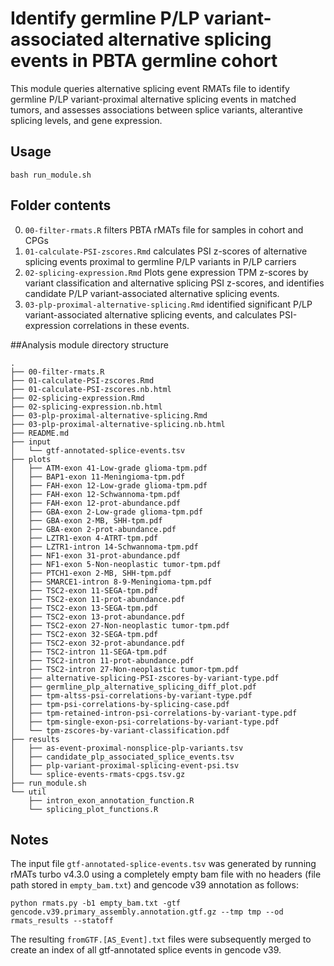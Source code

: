 # Identify germline P/LP variant-associated alternative splicing events in PBTA germline cohort

This module queries alternative splicing event RMATs file to identify germline P/LP variant-proximal alternative splicing events in matched tumors, and assesses associations between splice variants, alterantive splicing levels, and gene expression.

## Usage

`bash run_module.sh`

## Folder contents

0. `00-filter-rmats.R` filters PBTA rMATs file for samples in cohort and CPGs
1. `01-calculate-PSI-zscores.Rmd` calculates PSI z-scores of alternative splicing events proximal to germline P/LP variants in P/LP carriers
2. `02-splicing-expression.Rmd` Plots gene expression TPM z-scores by variant classification and alternative splicing PSI z-scores, and identifies candidate P/LP variant-associated alternative splicing events. 
3. `03-plp-proximal-alternative-splicing.Rmd` identified significant P/LP variant-associated alternative splicing events, and calculates PSI-expression correlations in these events. 

##Analysis module directory structure

```
.
├── 00-filter-rmats.R
├── 01-calculate-PSI-zscores.Rmd
├── 01-calculate-PSI-zscores.nb.html
├── 02-splicing-expression.Rmd
├── 02-splicing-expression.nb.html
├── 03-plp-proximal-alternative-splicing.Rmd
├── 03-plp-proximal-alternative-splicing.nb.html
├── README.md
├── input
│   └── gtf-annotated-splice-events.tsv
├── plots
│   ├── ATM-exon 41-Low-grade glioma-tpm.pdf
│   ├── BAP1-exon 11-Meningioma-tpm.pdf
│   ├── FAH-exon 12-Low-grade glioma-tpm.pdf
│   ├── FAH-exon 12-Schwannoma-tpm.pdf
│   ├── FAH-exon 12-prot-abundance.pdf
│   ├── GBA-exon 2-Low-grade glioma-tpm.pdf
│   ├── GBA-exon 2-MB, SHH-tpm.pdf
│   ├── GBA-exon 2-prot-abundance.pdf
│   ├── LZTR1-exon 4-ATRT-tpm.pdf
│   ├── LZTR1-intron 14-Schwannoma-tpm.pdf
│   ├── NF1-exon 31-prot-abundance.pdf
│   ├── NF1-exon 5-Non-neoplastic tumor-tpm.pdf
│   ├── PTCH1-exon 2-MB, SHH-tpm.pdf
│   ├── SMARCE1-intron 8-9-Meningioma-tpm.pdf
│   ├── TSC2-exon 11-SEGA-tpm.pdf
│   ├── TSC2-exon 11-prot-abundance.pdf
│   ├── TSC2-exon 13-SEGA-tpm.pdf
│   ├── TSC2-exon 13-prot-abundance.pdf
│   ├── TSC2-exon 27-Non-neoplastic tumor-tpm.pdf
│   ├── TSC2-exon 32-SEGA-tpm.pdf
│   ├── TSC2-exon 32-prot-abundance.pdf
│   ├── TSC2-intron 11-SEGA-tpm.pdf
│   ├── TSC2-intron 11-prot-abundance.pdf
│   ├── TSC2-intron 27-Non-neoplastic tumor-tpm.pdf
│   ├── alternative-splicing-PSI-zscores-by-variant-type.pdf
│   ├── germline_plp_alternative_splicing_diff_plot.pdf
│   ├── tpm-altss-psi-correlations-by-variant-type.pdf
│   ├── tpm-psi-correlations-by-splicing-case.pdf
│   ├── tpm-retained-intron-psi-correlations-by-variant-type.pdf
│   ├── tpm-single-exon-psi-correlations-by-variant-type.pdf
│   └── tpm-zscores-by-variant-classification.pdf
├── results
│   ├── as-event-proximal-nonsplice-plp-variants.tsv
│   ├── candidate_plp_associated_splice_events.tsv
│   ├── plp-variant-proximal-splicing-event-psi.tsv
│   └── splice-events-rmats-cpgs.tsv.gz
├── run_module.sh
└── util
    ├── intron_exon_annotation_function.R
    └── splicing_plot_functions.R
```

## Notes

The input file `gtf-annotated-splice-events.tsv` was generated by running rMATs turbo v4.3.0 using a completely empty bam file with no headers (file path stored in `empty_bam.txt`) and gencode v39 annotation as follows: 

```
python rmats.py -b1 empty_bam.txt -gtf gencode.v39.primary_assembly.annotation.gtf.gz --tmp tmp --od rmats_results --statoff 
```
The resulting `fromGTF.[AS_Event].txt` files were subsequently merged to create an index of all gtf-annotated splice events in gencode v39.
